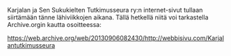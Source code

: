 Karjalan ja Sen Sukukielten Tutkimusseura ry:n internet-sivut tullaan siirtämään tänne lähiviikkojen aikana. Tällä hetkellä niitä voi tarkastella Archive.orgin kautta osoitteessa:

https://web.archive.org/web/20130906082430/http://webbisivu.com/Karjalantutkimusseura
